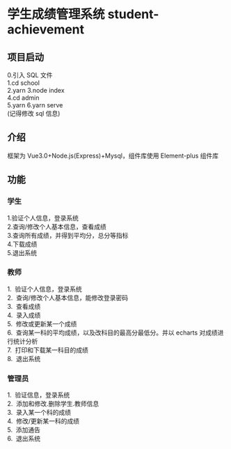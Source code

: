 # 学生成绩管理系统 student-achievement

## 项目启动

0.引入 SQL 文件  
1.cd school  
2.yarn
3.node index  
4.cd admin  
5.yarn
6.yarn serve  
(记得修改 sql 信息)

## 介绍

框架为 Vue3.0+Node.js(Express)+Mysql，组件库使用 Element-plus 组件库

## 功能

### 学生

1.验证个人信息，登录系统  
2.查询/修改个人基本信息，查看成绩  
3.查询所有成绩，并得到平均分，总分等指标  
4.下载成绩  
5.退出系统

### 教师

1.  验证个人信息，登录系统  
2.  查询/修改个人基本信息，能修改登录密码  
3.  查看成绩  
4.  录入成绩  
5.  修改或更新某一个成绩  
6.  查询某一科的平均成绩，以及改科目的最高分最低分。并以 echarts 对成绩进行统计分析  
7.  打印和下载某一科目的成绩  
8.  退出系统

### 管理员

1.  验证信息，登录系统  
2.  添加和修改.删除学生.教师信息  
3.  录入某一个科的成绩  
4.  修改/更新某一科的成绩  
5.  添加通告  
6.  退出系统
